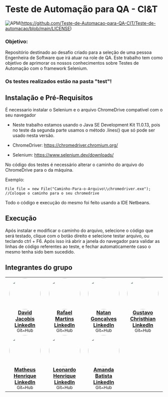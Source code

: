 # Teste de Automação para QA - CI&T

![APM](https://img.shields.io/apm/l/react)(https://github.com/Teste-de-Automacao-para-QA-CIT/Teste-de-automacao/blob/main/LICENSE)

### Objetivo:
Repositório destinado ao desafio criado para a seleção de uma pessoa Engenheira de Software que irá atuar na role de QA.
Este trabalho tem como objetivo de aprimorar os nossos conhecimentos sobre Testes de Automação com o framework Selenium.


### Os testes realizados estão na pasta "test"!

## Instalação e Pré-Requisitos
É necessario instalar o Selenium e o arquivo ChromeDrive compativel com o seu navegador

- Neste trabalho estamos usando o Java SE Development Kit 11.0.13, pois no teste da segunda parte usamos o método .lines() que só pode
ser usado nesta versão.

- ChromeDriver: https://chromedriver.chromium.org/

- Selenium: https://www.selenium.dev/downloads/

No código dos testes é necessário alterar o caminho do arquivo do ChromeDrive para o da máquina.

Exemplo: 
```
File file = new File("Caminho-Para-o-Arquivo\\chromedriver.exe"); //Coloque o caminho para o seu chromedrive
```
Todo o código e execução do mesmo foi feito usando a IDE Netbeans.

## Execução

Após instalar e modificar o caminho do arquivo, selecione o código que será testado, clique com o botão direito e selecione testar arquivo, ou teclando ctrl + F6. Após isso irá abrir a janela do navegador para validar as linhas de código referentes ao teste, e fechar automaticamente caso o mesmo tenha sido bem sucedido.

## Integrantes do grupo

<table>
  <tr>
    <td align="center"><a href="https://www.linkedin.com/in/david-jacobis/"><img style="border-radius: 50%;" src="https://avatars.githubusercontent.com/u/79882277?s=400&u=5b89e0ae40e565f9ce16bb76cd526d0e187c0dd7&v=4" width="100px;" alt=""/><br /><b> David Jacobis<br>LinkedIn </b></a><br /><a href="https://github.com/David-Jacobis" title="Git-Hub"><sub>Git-Hub</sub></a></td>
    <td align="center"><a href="https://www.linkedin.com/in/rafael-martins-silva/"><img style="border-radius: 50%;" src="https://avatars.githubusercontent.com/u/80134985?v=4" width="100px;" alt=""/><br /><b>Rafael Martins<br>LinkedIn </b></a><br /><a href="https://github.com/Rafas-ms" title="Git-Hub"><sub>Git-Hub</sub></a></td>
    <td align="center"><a href="https://www.linkedin.com/in/natan-gonçalves-b81b84185/"><img style="border-radius: 50%;" src="https://avatars.githubusercontent.com/u/72225206?v=4" width="100px;" alt=""/><br /><b>Natan Gonçalves<br>LinkedIn </b></a><br /><a href="https://github.com/natanga00"title="Git-Hub"><sub>Git-Hub</sub></a></td>
    <td align="center"><a href="https://www.linkedin.com/in/gustavo-cristhian-581814165/"><img style="border-radius: 50%;" src="https://avatars.githubusercontent.com/u/80134399?v=4" width="100px;" alt=""/><br /><b>Gustavo Christhian<br>LinkedIn </b></a><br /><a href="https://github.com/gu3800" title="Git-Hub"><sub>Git-Hub</sub></a></td>
  </tr>
  <tr>
    <td align="center"><a href="https://www.linkedin.com/in/matheus-henrique-566904193/"><img style="border-radius: 50%;" src="https://avatars.githubusercontent.com/u/64544495?v=4" width="100px;" alt=""/><br /><b>Matheus Henrique<br>LinkedIn </b></a><br /><a href="https://github.com/Matts-R" title="Git-Hub"><sub>Git-Hub</sub></a></td>
    <td align="center"><a href="http://www.linkedin.com/in/leonardohas"><img style="border-radius: 50%;" src="https://avatars.githubusercontent.com/u/83249141?v=4" width="100px;" alt=""/><br /><b>Leonardo Henrique<br>LinkedIn </b></a><br /><a href="https://github.com/Leonardohas" title="Git-Hub"><sub>Git-Hub</sub></a></td>
    <td align="center"><a href="https://www.linkedin.com/in/amanda-evangelista-batista-353ab4199/"><img style="border-radius: 50%;" src="https://avatars.githubusercontent.com/u/91705283?v=4" width="100px;" alt=""/><br/><b>Amanda Batista<br>LinkedIn </b></a><br /><a href="https://github.com/AmandaBatista015" title="Git-Hub"><sub>Git-Hub</sub></a></td>
  </tr>
</table>
